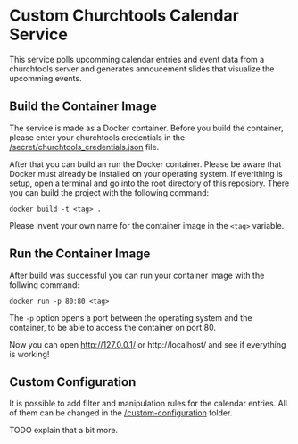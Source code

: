# Custom Churchtools Calendar Service

This service polls upcomming calendar entries and event data from a churchtools server and generates annoucement slides that visualize the upcomming events.

## Build the Container Image
The service is made as a Docker container. Before you build the container, please enter your churchtools credentials in the [/secret/churchtools_credentials.json](/secret/churchtools_credentials.json) file.

After that you can build an run the Docker container. Please be aware that Docker must already be installed on your operating system.
If everithing is setup, open a terminal and go into the root directory of this reposiory. There you can build the project with the following command:
```
docker build -t <tag> .
```
Please invent your own name for the container image in the ```<tag>``` variable.

## Run the Container Image
After build was successful you can run your container image with the follwing command:
```
docker run -p 80:80 <tag>
```
The ```-p``` option opens a port between the operating system and the container, to be able to access the container on port 80.

Now you can open http://127.0.0.1/ or http://localhost/ and see if everything is working!

## Custom Configuration
It is possible to add filter and manipulation rules for the calendar entries. 
All of them can be changed in the [/custom-configuration](/custom-configuration) folder.

TODO explain that a bit more.
